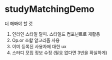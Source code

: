 # studyMatchingDemo

더 해봐야 할 것

1. 인라인 스타일 탈피. 스타일드 컴포넌트로 재활용
2. Op.or 조합 알고리즘 사용
3. 이미 등록된 사용자에 대한 ux
4. 스터디 모집 정보 수정 (필요 없다면 3번을 확실하게)
